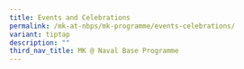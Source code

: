 ```yaml
---
title: Events and Celebrations
permalink: /mk-at-nbps/mk-programme/events-celebrations/
variant: tiptap
description: ""
third_nav_title: MK @ Naval Base Programme
---
```

